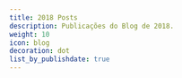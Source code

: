```yaml
---
title: 2018 Posts
description: Publicações do Blog de 2018.
weight: 10
icon: blog
decoration: dot
list_by_publishdate: true
---
```

